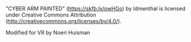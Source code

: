 "CYBER ARM PAINTED" (https://skfb.ly/owHGo) by Idmenthal is licensed under Creative Commons Attribution (http://creativecommons.org/licenses/by/4.0/).

Modified for VR by Noeri Huisman
